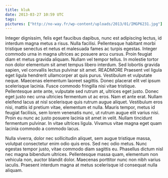 ```yaml
---
title: kluk
date: 2013-03-27 10:59 UTC
tags:
pictures: ["http://no-way.fr/wp-content/uploads/2013/01/IMGP6231.jpg"]
---
```


Integer dignissim, felis eget faucibus dapibus, nunc est adipiscing lectus, id interdum magna metus a risus. Nulla facilisi. Pellentesque habitant morbi tristique senectus et netus et malesuada fames ac turpis egestas. Integer commodo urna in magna ultrices ac posuere arcu cursus. Proin feugiat diam et metus gravida aliquam. Nullam vel tempor tellus. In molestie tortor non dolor elementum sit amet tempus libero interdum. Sed lobortis gravida sapien, vel convallis lectus pulvinar sit amet.
READMORE
Praesent vel ligula eget ligula hendrerit ullamcorper at quis purus. Vestibulum et vulputate neque. Maecenas elementum laoreet sagittis. Donec placerat elit vel ipsum scelerisque lacinia. Fusce commodo fringilla nisi vitae tristique. Pellentesque ante ante, vulputate sed rutrum at, ultrices eget justo. Donec eget justo nec urna ultricies fermentum ut ac eros. Nam et ante erat. Nullam eleifend lacus at nisl scelerisque quis rutrum augue aliquet. Vestibulum eros nisi, mattis id pretium vitae, elementum et nulla. Mauris tempor, metus id feugiat facilisis, sem lorem venenatis nunc, ut rutrum augue elit varius nisi. Proin eu nunc ac justo posuere lacinia sit amet in velit. Nullam tincidunt fermentum pulvinar. In vitae ultrices ligula. Vivamus vitae magna eget quam lacinia commodo a commodo lacus.

Nulla viverra, dolor nec sollicitudin aliquet, sem augue tristique massa, volutpat consectetur enim odio quis eros. Sed nec odio metus. Nunc egestas tempor justo, vitae commodo diam sagittis eu. Phasellus dictum nisl nec magna bibendum ultrices. Pellentesque massa quam, elementum non vehicula non, auctor blandit dolor. Maecenas porttitor nunc non nibh varius iaculis. Praesent interdum magna at metus scelerisque id consequat nulla aliquam. 